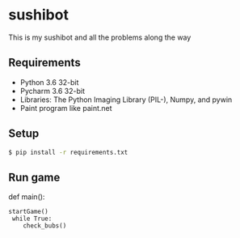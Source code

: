 # sushibot
This is my sushibot and all the problems along the way


## Requirements

* Python 3.6 32-bit
* Pycharm 3.6 32-bit
* Libraries: The Python Imaging Library (PIL-), Numpy, and pywin
* Paint program like paint.net

## Setup

```sh
$ pip install -r requirements.txt
```

## Run game

def main():
    
    startGame()
     while True:
        check_bubs()


